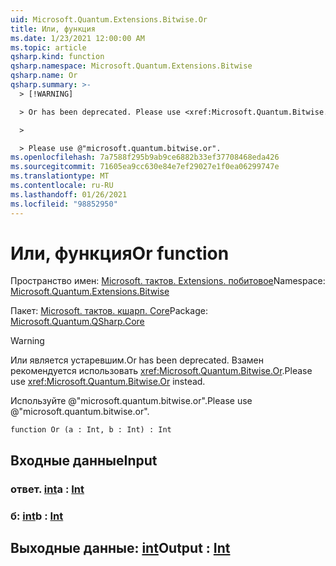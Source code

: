 ```yaml
---
uid: Microsoft.Quantum.Extensions.Bitwise.Or
title: Или, функция
ms.date: 1/23/2021 12:00:00 AM
ms.topic: article
qsharp.kind: function
qsharp.namespace: Microsoft.Quantum.Extensions.Bitwise
qsharp.name: Or
qsharp.summary: >-
  > [!WARNING]

  > Or has been deprecated. Please use <xref:Microsoft.Quantum.Bitwise.Or> instead.

  >

  > Please use @"microsoft.quantum.bitwise.or".
ms.openlocfilehash: 7a7588f295b9ab9ce6882b33ef37708468eda426
ms.sourcegitcommit: 71605ea9cc630e84e7ef29027e1f0ea06299747e
ms.translationtype: MT
ms.contentlocale: ru-RU
ms.lasthandoff: 01/26/2021
ms.locfileid: "98852950"
---
```

# <a name="or-function"></a><span data-ttu-id="73e73-102">Или, функция</span><span class="sxs-lookup"><span data-stu-id="73e73-102">Or function</span></span>

<span data-ttu-id="73e73-103">Пространство имен: [Microsoft. тактов. Extensions. побитовое](xref:Microsoft.Quantum.Extensions.Bitwise)</span><span class="sxs-lookup"><span data-stu-id="73e73-103">Namespace: [Microsoft.Quantum.Extensions.Bitwise](xref:Microsoft.Quantum.Extensions.Bitwise)</span></span>

<span data-ttu-id="73e73-104">Пакет: [Microsoft. тактов. кшарп. Core](https://nuget.org/packages/Microsoft.Quantum.QSharp.Core)</span><span class="sxs-lookup"><span data-stu-id="73e73-104">Package: [Microsoft.Quantum.QSharp.Core](https://nuget.org/packages/Microsoft.Quantum.QSharp.Core)</span></span>


> [!WARNING]
> <span data-ttu-id="73e73-105">Или является устаревшим.</span><span class="sxs-lookup"><span data-stu-id="73e73-105">Or has been deprecated.</span></span> <span data-ttu-id="73e73-106">Взамен рекомендуется использовать <xref:Microsoft.Quantum.Bitwise.Or>.</span><span class="sxs-lookup"><span data-stu-id="73e73-106">Please use <xref:Microsoft.Quantum.Bitwise.Or> instead.</span></span>
>
> <span data-ttu-id="73e73-107">Используйте @"microsoft.quantum.bitwise.or".</span><span class="sxs-lookup"><span data-stu-id="73e73-107">Please use @"microsoft.quantum.bitwise.or".</span></span>



```qsharp
function Or (a : Int, b : Int) : Int
```


## <a name="input"></a><span data-ttu-id="73e73-108">Входные данные</span><span class="sxs-lookup"><span data-stu-id="73e73-108">Input</span></span>

### <a name="a--int"></a><span data-ttu-id="73e73-109">ответ. [int](xref:microsoft.quantum.lang-ref.int)</span><span class="sxs-lookup"><span data-stu-id="73e73-109">a : [Int](xref:microsoft.quantum.lang-ref.int)</span></span>




### <a name="b--int"></a><span data-ttu-id="73e73-110">б: [int](xref:microsoft.quantum.lang-ref.int)</span><span class="sxs-lookup"><span data-stu-id="73e73-110">b : [Int](xref:microsoft.quantum.lang-ref.int)</span></span>





## <a name="output--int"></a><span data-ttu-id="73e73-111">Выходные данные: [int](xref:microsoft.quantum.lang-ref.int)</span><span class="sxs-lookup"><span data-stu-id="73e73-111">Output : [Int](xref:microsoft.quantum.lang-ref.int)</span></span>

